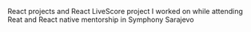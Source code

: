 React projects
and
React LiveScore project I worked on while attending Reat and React native mentorship in Symphony Sarajevo
